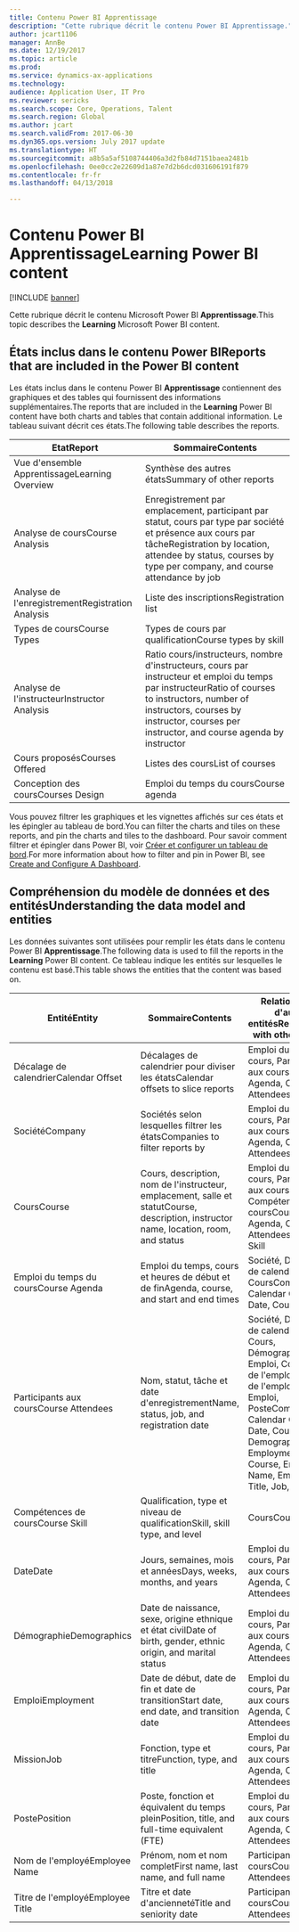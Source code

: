 ```yaml
---
title: Contenu Power BI Apprentissage
description: "Cette rubrique décrit le contenu Power BI Apprentissage."
author: jcart1106
manager: AnnBe
ms.date: 12/19/2017
ms.topic: article
ms.prod: 
ms.service: dynamics-ax-applications
ms.technology: 
audience: Application User, IT Pro
ms.reviewer: sericks
ms.search.scope: Core, Operations, Talent
ms.search.region: Global
ms.author: jcart
ms.search.validFrom: 2017-06-30
ms.dyn365.ops.version: July 2017 update
ms.translationtype: HT
ms.sourcegitcommit: a8b5a5af5108744406a3d2fb84d7151baea2481b
ms.openlocfilehash: 0ee0cc2e22609d1a87e7d2b6dcd031606191f879
ms.contentlocale: fr-fr
ms.lasthandoff: 04/13/2018

---
```


# <a name="learning-power-bi-content"></a><span data-ttu-id="197bb-103">Contenu Power BI Apprentissage</span><span class="sxs-lookup"><span data-stu-id="197bb-103">Learning Power BI content</span></span>

[!INCLUDE [banner](../includes/banner.md)]

<span data-ttu-id="197bb-104">Cette rubrique décrit le contenu Microsoft Power BI **Apprentissage**.</span><span class="sxs-lookup"><span data-stu-id="197bb-104">This topic describes the **Learning** Microsoft Power BI content.</span></span>

## <a name="reports-that-are-included-in-the-power-bi-content"></a><span data-ttu-id="197bb-105">États inclus dans le contenu Power BI</span><span class="sxs-lookup"><span data-stu-id="197bb-105">Reports that are included in the Power BI content</span></span>

<span data-ttu-id="197bb-106">Les états inclus dans le contenu Power BI **Apprentissage** contiennent des graphiques et des tables qui fournissent des informations supplémentaires.</span><span class="sxs-lookup"><span data-stu-id="197bb-106">The reports that are included in the **Learning** Power BI content have both charts and tables that contain additional information.</span></span> <span data-ttu-id="197bb-107">Le tableau suivant décrit ces états.</span><span class="sxs-lookup"><span data-stu-id="197bb-107">The following table describes the reports.</span></span>

| <span data-ttu-id="197bb-108">Etat</span><span class="sxs-lookup"><span data-stu-id="197bb-108">Report</span></span>                | <span data-ttu-id="197bb-109">Sommaire</span><span class="sxs-lookup"><span data-stu-id="197bb-109">Contents</span></span> |
|-----------------------|----------|
| <span data-ttu-id="197bb-110">Vue d'ensemble Apprentissage</span><span class="sxs-lookup"><span data-stu-id="197bb-110">Learning Overview</span></span>     | <span data-ttu-id="197bb-111">Synthèse des autres états</span><span class="sxs-lookup"><span data-stu-id="197bb-111">Summary of other reports</span></span> |
| <span data-ttu-id="197bb-112">Analyse de cours</span><span class="sxs-lookup"><span data-stu-id="197bb-112">Course Analysis</span></span>       | <span data-ttu-id="197bb-113">Enregistrement par emplacement, participant par statut, cours par type par société et présence aux cours par tâche</span><span class="sxs-lookup"><span data-stu-id="197bb-113">Registration by location, attendee by status, courses by type per company, and course attendance by job</span></span> |
| <span data-ttu-id="197bb-114">Analyse de l'enregistrement</span><span class="sxs-lookup"><span data-stu-id="197bb-114">Registration Analysis</span></span> | <span data-ttu-id="197bb-115">Liste des inscriptions</span><span class="sxs-lookup"><span data-stu-id="197bb-115">Registration list</span></span> |
| <span data-ttu-id="197bb-116">Types de cours</span><span class="sxs-lookup"><span data-stu-id="197bb-116">Course Types</span></span>          | <span data-ttu-id="197bb-117">Types de cours par qualification</span><span class="sxs-lookup"><span data-stu-id="197bb-117">Course types by skill</span></span> |
| <span data-ttu-id="197bb-118">Analyse de l'instructeur</span><span class="sxs-lookup"><span data-stu-id="197bb-118">Instructor Analysis</span></span>   | <span data-ttu-id="197bb-119">Ratio cours/instructeurs, nombre d'instructeurs, cours par instructeur et emploi du temps par instructeur</span><span class="sxs-lookup"><span data-stu-id="197bb-119">Ratio of courses to instructors, number of instructors, courses by instructor, courses per instructor, and course agenda by instructor</span></span> |
| <span data-ttu-id="197bb-120">Cours proposés</span><span class="sxs-lookup"><span data-stu-id="197bb-120">Courses Offered</span></span>       | <span data-ttu-id="197bb-121">Listes des cours</span><span class="sxs-lookup"><span data-stu-id="197bb-121">List of courses</span></span> |
| <span data-ttu-id="197bb-122">Conception des cours</span><span class="sxs-lookup"><span data-stu-id="197bb-122">Courses Design</span></span>        | <span data-ttu-id="197bb-123">Emploi du temps du cours</span><span class="sxs-lookup"><span data-stu-id="197bb-123">Course agenda</span></span> |

<span data-ttu-id="197bb-124">Vous pouvez filtrer les graphiques et les vignettes affichés sur ces états et les épingler au tableau de bord.</span><span class="sxs-lookup"><span data-stu-id="197bb-124">You can filter the charts and tiles on these reports, and pin the charts and tiles to the dashboard.</span></span> <span data-ttu-id="197bb-125">Pour savoir comment filtrer et épingler dans Power BI, voir [Créer et configurer un tableau de bord](https://powerbi.microsoft.com/en-us/guided-learning/powerbi-learning-4-2-create-configure-dashboards).</span><span class="sxs-lookup"><span data-stu-id="197bb-125">For more information about how to filter and pin in Power BI, see [Create and Configure A Dashboard](https://powerbi.microsoft.com/en-us/guided-learning/powerbi-learning-4-2-create-configure-dashboards).</span></span>

## <a name="understanding-the-data-model-and-entities"></a><span data-ttu-id="197bb-126">Compréhension du modèle de données et des entités</span><span class="sxs-lookup"><span data-stu-id="197bb-126">Understanding the data model and entities</span></span>

<span data-ttu-id="197bb-127">Les données suivantes sont utilisées pour remplir les états dans le contenu Power BI **Apprentissage**.</span><span class="sxs-lookup"><span data-stu-id="197bb-127">The following data is used to fill the reports in the **Learning** Power BI content.</span></span> <span data-ttu-id="197bb-128">Ce tableau indique les entités sur lesquelles le contenu est basé.</span><span class="sxs-lookup"><span data-stu-id="197bb-128">This table shows the entities that the content was based on.</span></span>

| <span data-ttu-id="197bb-129">Entité</span><span class="sxs-lookup"><span data-stu-id="197bb-129">Entity</span></span>           | <span data-ttu-id="197bb-130">Sommaire</span><span class="sxs-lookup"><span data-stu-id="197bb-130">Contents</span></span>                                                         | <span data-ttu-id="197bb-131">Relations avec d'autres entités</span><span class="sxs-lookup"><span data-stu-id="197bb-131">Relationships with other entities</span></span> |
|------------------|------------------------------------------------------------------|-----------------------------------|
| <span data-ttu-id="197bb-132">Décalage de calendrier</span><span class="sxs-lookup"><span data-stu-id="197bb-132">Calendar Offset</span></span>  | <span data-ttu-id="197bb-133">Décalages de calendrier pour diviser les états</span><span class="sxs-lookup"><span data-stu-id="197bb-133">Calendar offsets to slice reports</span></span>                                | <span data-ttu-id="197bb-134">Emploi du temps du cours, Participants aux cours</span><span class="sxs-lookup"><span data-stu-id="197bb-134">Course Agenda, Course Attendees</span></span> |
| <span data-ttu-id="197bb-135">Société</span><span class="sxs-lookup"><span data-stu-id="197bb-135">Company</span></span>          | <span data-ttu-id="197bb-136">Sociétés selon lesquelles filtrer les états</span><span class="sxs-lookup"><span data-stu-id="197bb-136">Companies to filter reports by</span></span>                                   | <span data-ttu-id="197bb-137">Emploi du temps du cours, Participants aux cours</span><span class="sxs-lookup"><span data-stu-id="197bb-137">Course Agenda, Course Attendees</span></span> |
| <span data-ttu-id="197bb-138">Cours</span><span class="sxs-lookup"><span data-stu-id="197bb-138">Course</span></span>           | <span data-ttu-id="197bb-139">Cours, description, nom de l'instructeur, emplacement, salle et statut</span><span class="sxs-lookup"><span data-stu-id="197bb-139">Course, description, instructor name, location, room, and status</span></span> | <span data-ttu-id="197bb-140">Emploi du temps du cours, Participants aux cours, Compétences du cours</span><span class="sxs-lookup"><span data-stu-id="197bb-140">Course Agenda, Course Attendees, Course Skill</span></span> |
| <span data-ttu-id="197bb-141">Emploi du temps du cours</span><span class="sxs-lookup"><span data-stu-id="197bb-141">Course Agenda</span></span>    | <span data-ttu-id="197bb-142">Emploi du temps, cours et heures de début et de fin</span><span class="sxs-lookup"><span data-stu-id="197bb-142">Agenda, course, and start and end times</span></span>                          | <span data-ttu-id="197bb-143">Société, Décalage de calendrier, Date, Cours</span><span class="sxs-lookup"><span data-stu-id="197bb-143">Company, Calendar Offset, Date, Course</span></span> |
| <span data-ttu-id="197bb-144">Participants aux cours</span><span class="sxs-lookup"><span data-stu-id="197bb-144">Course Attendees</span></span> | <span data-ttu-id="197bb-145">Nom, statut, tâche et date d'enregistrement</span><span class="sxs-lookup"><span data-stu-id="197bb-145">Name, status, job, and registration date</span></span>                         | <span data-ttu-id="197bb-146">Société, Décalage de calendrier, Date, Cours, Démographie, Emploi, Cours, Nom de l'employé, Titre de l'employé, Emploi, Poste</span><span class="sxs-lookup"><span data-stu-id="197bb-146">Company, Calendar Offset, Date, Course, Demographics, Employment, Course, Employee Name, Employee Title, Job, Position</span></span> |
| <span data-ttu-id="197bb-147">Compétences de cours</span><span class="sxs-lookup"><span data-stu-id="197bb-147">Course Skill</span></span>     | <span data-ttu-id="197bb-148">Qualification, type et niveau de qualification</span><span class="sxs-lookup"><span data-stu-id="197bb-148">Skill, skill type, and level</span></span>                                     | <span data-ttu-id="197bb-149">Cours</span><span class="sxs-lookup"><span data-stu-id="197bb-149">Course</span></span> |
| <span data-ttu-id="197bb-150">Date</span><span class="sxs-lookup"><span data-stu-id="197bb-150">Date</span></span>             | <span data-ttu-id="197bb-151">Jours, semaines, mois et années</span><span class="sxs-lookup"><span data-stu-id="197bb-151">Days, weeks, months, and years</span></span>                                   | <span data-ttu-id="197bb-152">Emploi du temps du cours, Participants aux cours</span><span class="sxs-lookup"><span data-stu-id="197bb-152">Course Agenda, Course Attendees</span></span> |
| <span data-ttu-id="197bb-153">Démographie</span><span class="sxs-lookup"><span data-stu-id="197bb-153">Demographics</span></span>     | <span data-ttu-id="197bb-154">Date de naissance, sexe, origine ethnique et état civil</span><span class="sxs-lookup"><span data-stu-id="197bb-154">Date of birth, gender, ethnic origin, and marital status</span></span>         | <span data-ttu-id="197bb-155">Emploi du temps du cours, Participants aux cours</span><span class="sxs-lookup"><span data-stu-id="197bb-155">Course Agenda, Course Attendees</span></span> |
| <span data-ttu-id="197bb-156">Emploi</span><span class="sxs-lookup"><span data-stu-id="197bb-156">Employment</span></span>       | <span data-ttu-id="197bb-157">Date de début, date de fin et date de transition</span><span class="sxs-lookup"><span data-stu-id="197bb-157">Start date, end date, and transition date</span></span>                        | <span data-ttu-id="197bb-158">Emploi du temps du cours, Participants aux cours</span><span class="sxs-lookup"><span data-stu-id="197bb-158">Course Agenda, Course Attendees</span></span> |
| <span data-ttu-id="197bb-159">Mission</span><span class="sxs-lookup"><span data-stu-id="197bb-159">Job</span></span>              | <span data-ttu-id="197bb-160">Fonction, type et titre</span><span class="sxs-lookup"><span data-stu-id="197bb-160">Function, type, and title</span></span>                                        | <span data-ttu-id="197bb-161">Emploi du temps du cours, Participants aux cours</span><span class="sxs-lookup"><span data-stu-id="197bb-161">Course Agenda, Course Attendees</span></span> |
| <span data-ttu-id="197bb-162">Poste</span><span class="sxs-lookup"><span data-stu-id="197bb-162">Position</span></span>         | <span data-ttu-id="197bb-163">Poste, fonction et équivalent du temps plein</span><span class="sxs-lookup"><span data-stu-id="197bb-163">Position, title, and full-time equivalent (FTE)</span></span>                  | <span data-ttu-id="197bb-164">Emploi du temps du cours, Participants aux cours</span><span class="sxs-lookup"><span data-stu-id="197bb-164">Course Agenda, Course Attendees</span></span> |
| <span data-ttu-id="197bb-165">Nom de l'employé</span><span class="sxs-lookup"><span data-stu-id="197bb-165">Employee Name</span></span>    | <span data-ttu-id="197bb-166">Prénom, nom et nom complet</span><span class="sxs-lookup"><span data-stu-id="197bb-166">First name, last name, and full name</span></span>                             | <span data-ttu-id="197bb-167">Participants aux cours</span><span class="sxs-lookup"><span data-stu-id="197bb-167">Course Attendees</span></span> |
| <span data-ttu-id="197bb-168">Titre de l'employé</span><span class="sxs-lookup"><span data-stu-id="197bb-168">Employee Title</span></span>   | <span data-ttu-id="197bb-169">Titre et date d'ancienneté</span><span class="sxs-lookup"><span data-stu-id="197bb-169">Title and seniority date</span></span>                                         | <span data-ttu-id="197bb-170">Participants aux cours</span><span class="sxs-lookup"><span data-stu-id="197bb-170">Course Attendees</span></span> |



